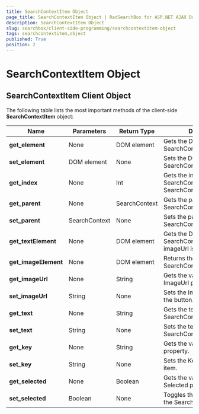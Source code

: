 ```yaml
---
title: SearchContextItem Object
page_title: SearchContextItem Object | RadSearchBox for ASP.NET AJAX Documentation
description: SearchContextItem Object
slug: searchbox/client-side-programming/searchcontextitem-object
tags: searchcontextitem,object
published: True
position: 2
---
```


# SearchContextItem Object



## SearchContextItem Client Object

The following table lists the most important methods of the client-side **SearchContextItem** object:


|  **Name**  |  **Parameters**  |  **Return Type**  |  **Description**  |
| ------ | ------ | ------ | ------ |
| **get_element** |None|DOM element|Gets the DOM element of the SearchContextItem.|
| **set_element** |DOM element|None|Sets the DOM element of the SearchContextItem.|
| **get_index** |None|Int|Gets the index of the SearchContextItem from the SearchContextItemCollection.|
| **get_parent** |None|SearchContext|Gets the parent SearchContext object.|
| **set_parent** |SearchContext|None|Sets the parent SearchContext object.|
| **get_textElement** |None|DOM element|Gets the DOM element of the SearchContextItem, when imageUrl is set.|
| **get_imageElement** |None|DOM element|Returns the <img/> element of the SearchContextItem.|
| **get_imageUrl** |None|String|Gets the value of the ImageUrl property.|
| **set_imageUrl** |String|None|Sets the ImageUrl property of the button.|
| **get_text** |None|String|Gets the text of the SearchContextItem.|
| **set_text** |String|None|Sets the text of the SearchContextItem.|
| **get_key** |None|String|Gets the value of the Key property.|
| **set_key** |String|None|Sets the Key property of the item.|
| **get_selected** |None|Boolean|Gets the value of the Selected property.|
| **set_selected** |Boolean|None|Toggles the selected state of the SearchContextItem.|
